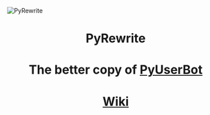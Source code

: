 ![PyRewrite](https://user-images.githubusercontent.com/80628386/235303771-1aea2a1f-590c-4bfe-8d48-d02b4643e943.png)

<h1 align='center'>PyRewrite</h1>

<h1 align='center'>The better copy of <a href='https://github.com/purpl3-yt/pyuserbot'>PyUserBot</a></h1>

<h1 align='center'><a href="https://github.com/purpl3-yt/pyrewrite/wiki">Wiki</a></h1>
